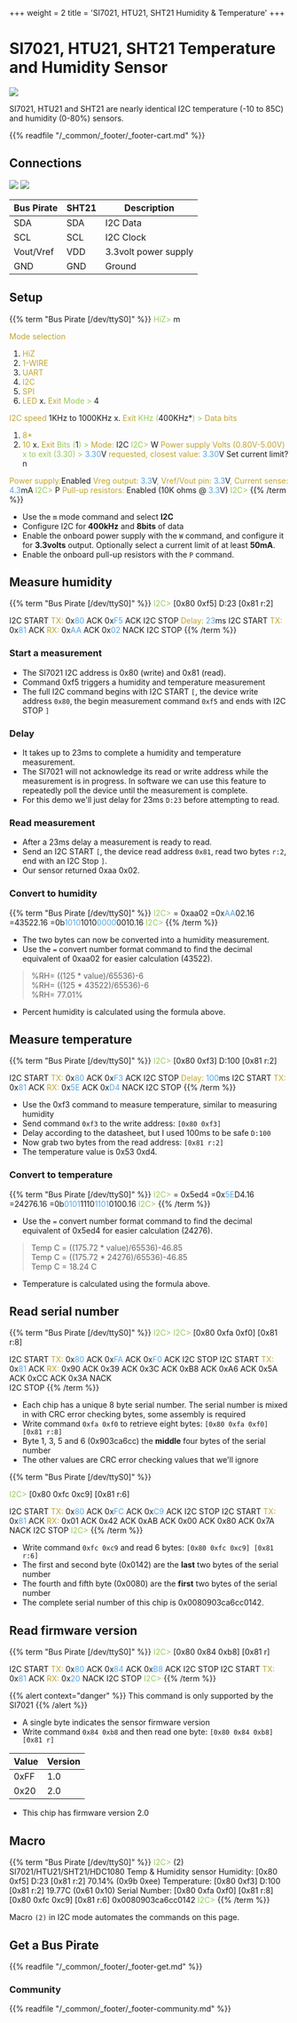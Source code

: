 +++
weight = 2
title = 'SI7021, HTU21, SHT21 Humidity & Temperature'
+++


# SI7021, HTU21, SHT21 Temperature and Humidity Sensor

![](./img/si7021.jpg)

SI7021, HTU21 and SHT21 are nearly identical I2C temperature (-10 to 85C) and humidity (0-80%) sensors.



{{% readfile "/_common/_footer/_footer-cart.md" %}}

## Connections

![](./img/si7021-sch.png) ![](./img/si7021-pin.png)

|Bus Pirate|SHT21|Description|
|-|-|-|
|SDA|SDA|I2C Data|
|SCL|SCL|I2C Clock|
|Vout/Vref|VDD|3.3volt power supply|
|GND|GND|Ground|

## Setup

{{% term "Bus Pirate [/dev/ttyS0]" %}}
<span style="color:#96cb59">HiZ></span> m

<span style="color:#bfa530">Mode selection</span>
 1. <span style="color:#bfa530">HiZ</span>
 2. <span style="color:#bfa530">1-WIRE</span>
 3. <span style="color:#bfa530">UART</span>
 4. <span style="color:#bfa530">I2C</span>
 5. <span style="color:#bfa530">SPI</span>
 6. <span style="color:#bfa530">LED</span>
 x. <span style="color:#bfa530">Exit</span>
<span style="color:#96cb59">Mode ></span> 4

<span style="color:#bfa530">I2C speed</span>
 1KHz to 1000KHz
 x. <span style="color:#bfa530">Exit</span>
<span style="color:#96cb59">KHz (</span>400KHz*<span style="color:#96cb59">) ></span> 
<span style="color:#bfa530">Data bits</span>
 1. <span style="color:#bfa530">8*</span>
 2. <span style="color:#bfa530">10</span>
 x. <span style="color:#bfa530">Exit</span>
<span style="color:#96cb59">Bits (</span>1<span style="color:#96cb59">) ></span> 
<span style="color:#bfa530">Mode:</span> I2C
<span style="color:#96cb59">I2C></span> W
<span style="color:#bfa530">Power supply
Volts (0.80V-5.00V)</span>
<span style="color:#96cb59">x to exit (3.30) ></span> 
<span style="color:#53a6e6">3.30</span>V<span style="color:#bfa530"> requested, closest value: <span style="color:#53a6e6">3.30</span></span>V
Set current limit?
n

<span style="color:#bfa530">Power supply:</span>Enabled
<span style="color:#bfa530">
Vreg output: <span style="color:#53a6e6">3.3</span></span>V<span style="color:#bfa530">, Vref/Vout pin: <span style="color:#53a6e6">3.3</span></span>V<span style="color:#bfa530">, Current sense: <span style="color:#53a6e6">4.3</span></span>mA<span style="color:#bfa530">
</span>
<span style="color:#96cb59">I2C></span> P
<span style="color:#bfa530">Pull-up resistors:</span> Enabled (10K ohms @ <span style="color:#53a6e6">3.3</span>V)
<span style="color:#96cb59">I2C></span> 
{{% /term %}}

- Use the ```m``` mode command and select **I2C**
- Configure I2C for **400kHz** and **8bits** of data
- Enable the onboard power supply with the ```W``` command, and configure it for **3.3volts** output. Optionally select a current limit of at least **50mA**.
- Enable the onboard pull-up resistors with the ```P``` command.

## Measure humidity

{{% term "Bus Pirate [/dev/ttyS0]" %}}
<span style="color:#96cb59">I2C></span> [0x80 0xf5] D:23 [0x81 r:2]

I2C START
<span style="color:#bfa530">TX:</span> 0x<span style="color:#53a6e6">80</span> ACK 0x<span style="color:#53a6e6">F5</span> ACK 
I2C STOP
<span style="color:#bfa530">Delay:</span> <span style="color:#53a6e6">23</span>ms
I2C START
<span style="color:#bfa530">TX:</span> 0x<span style="color:#53a6e6">81</span> ACK 
<span style="color:#bfa530">RX:</span> 0x<span style="color:#53a6e6">AA</span> ACK 0x<span style="color:#53a6e6">02</span> NACK 
I2C STOP
{{% /term %}}

### Start a measurement

- The SI7021 I2C address is 0x80 (write) and 0x81 (read).
- Command 0xf5 triggers a humidity and temperature measurement
- The full I2C command begins with I2C START ```[```, the device write address ```0x80```, the begin measurement command ```0xf5``` and ends with I2C STOP ```]``` 

### Delay

- It takes up to 23ms to complete a humidity and temperature measurement. 
- The SI7021 will not acknowledge its read or write address while the measurement is in progress. In software we can use this feature to repeatedly poll the device until the measurement is complete.
- For this demo we'll just delay for 23ms ```D:23``` before attempting to read.

### Read measurement

- After a 23ms delay a measurement is ready to read. 
- Send an I2C START ```[```, the device read address ```0x81```, read two bytes ```r:2```, end with an I2C Stop ```]```.
- Our sensor returned 0xaa 0x02.

### Convert to humidity

{{% term "Bus Pirate [/dev/ttyS0]" %}}
<span style="color:#96cb59">I2C></span> = 0xaa02
 =0x<span style="color:#53a6e6">AA</span>02.16 =43522.16 =0b<span style="color:#53a6e6">1010</span>1010<span style="color:#53a6e6">0000</span>0010.16
<span style="color:#96cb59">I2C></span> 
{{% /term %}}

- The two bytes can now be converted into a humidity measurement. 
- Use the ```=``` convert number format command to find the decimal equivalent of 0xaa02 for easier calculation (43522).

> %RH= ((125 \* value)/65536)-6  
 %RH= ((125 \* 43522)/65536)-6  
 %RH= 77.01%

- Percent humidity is calculated using the formula above.

## Measure temperature

{{% term "Bus Pirate [/dev/ttyS0]" %}}
<span style="color:#96cb59">I2C></span> [0x80 0xf3] D:100 [0x81 r:2]

I2C START
<span style="color:#bfa530">TX:</span> 0x<span style="color:#53a6e6">80</span> ACK 0x<span style="color:#53a6e6">F3</span> ACK 
I2C STOP
<span style="color:#bfa530">Delay:</span> <span style="color:#53a6e6">100</span>ms
I2C START
<span style="color:#bfa530">TX:</span> 0x<span style="color:#53a6e6">81</span> ACK 
<span style="color:#bfa530">RX:</span> 0x<span style="color:#53a6e6">5E</span> ACK 0x<span style="color:#53a6e6">D4</span> NACK 
I2C STOP
{{% /term %}}

- Use the 0xf3 command to measure temperature, similar to measuring humidity
- Send command ```0xf3``` to the write address: ```[0x80 0xf3]```
- Delay according to the datasheet, but I used 100ms to be safe ```D:100``` 
- Now grab two bytes from the read address: ```[0x81 r:2]```
- The temperature value is 0x53 0xd4.

### Convert to temperature

{{% term "Bus Pirate [/dev/ttyS0]" %}}
<span style="color:#96cb59">I2C></span> = 0x5ed4
 =0x<span style="color:#53a6e6">5E</span>D4.16 =24276.16 =0b<span style="color:#53a6e6">0101</span>1110<span style="color:#53a6e6">1101</span>0100.16
<span style="color:#96cb59">I2C></span> 
{{% /term %}}

- Use the ```=``` convert number format command to find the decimal equivalent of 0x5ed4 for easier calculation (24276).

> Temp C = ((175.72 \* value)/65536)-46.85  
Temp C = ((175.72 \* 24276)/65536)-46.85  
Temp C = 18.24 C

- Temperature is calculated using the formula above.

## Read serial number

{{% term "Bus Pirate [/dev/ttyS0]" %}}
<span style="color:#96cb59">I2C></span> 
<span style="color:#96cb59">I2C></span> [0x80 0xfa 0xf0] [0x81 r:8]

I2C START
<span style="color:#bfa530">TX:</span> 0x<span style="color:#53a6e6">80</span> ACK 0x<span style="color:#53a6e6">FA</span> ACK 0x<span style="color:#53a6e6">F0</span> ACK 
I2C STOP
I2C START
<span style="color:#bfa530">TX:</span> 0x<span style="color:#53a6e6">81</span> ACK 
<span style="color:#bfa530">RX:</span> 0x90 ACK 0x39 ACK 0x3C ACK 0xB8 ACK 0xA6 ACK 0x5A ACK 0xCC ACK 0x3A NACK  
I2C STOP
{{% /term %}}

- Each chip has a unique 8 byte serial number. The serial number is mixed in with CRC error checking bytes, some assembly is required
- Write command ```0xfa 0xf0``` to retrieve eight bytes: ```[0x80 0xfa 0xf0] [0x81 r:8]```
- Byte 1, 3, 5 and 6 (0x903ca6cc) the **middle** four bytes of the serial number
- The other values are CRC error checking values that we'll ignore

{{% term "Bus Pirate [/dev/ttyS0]" %}}

<span style="color:#96cb59">I2C></span> [0x80 0xfc 0xc9] [0x81 r:6]

I2C START
<span style="color:#bfa530">TX:</span> 0x<span style="color:#53a6e6">80</span> ACK 0x<span style="color:#53a6e6">FC</span> ACK 0x<span style="color:#53a6e6">C9</span> ACK 
I2C STOP
I2C START
<span style="color:#bfa530">TX:</span> 0x<span style="color:#53a6e6">81</span> ACK 
<span style="color:#bfa530">RX:</span> 0x01 ACK 0x42 ACK 0xAB ACK 0x00 ACK 0x80 ACK 0x7A NACK 
I2C STOP
<span style="color:#96cb59">I2C></span>
{{% /term %}}

- Write command ```0xfc 0xc9``` and read 6 bytes: ```[0x80 0xfc 0xc9] [0x81 r:6]```
- The first and second byte (0x0142) are the **last** two bytes of the serial number
- The fourth and fifth byte (0x0080) are the **first** two bytes of the serial number
- The complete serial number of this chip is 0x0080903ca6cc0142.

## Read firmware version

{{% term "Bus Pirate [/dev/ttyS0]" %}}
<span style="color:#96cb59">I2C></span> [0x80 0x84 0xb8] [0x81 r]

I2C START
<span style="color:#bfa530">TX:</span> 0x<span style="color:#53a6e6">80</span> ACK 0x<span style="color:#53a6e6">84</span> ACK 0x<span style="color:#53a6e6">B8</span> ACK 
I2C STOP
I2C START
<span style="color:#bfa530">TX:</span> 0x<span style="color:#53a6e6">81</span> ACK 
<span style="color:#bfa530">RX:</span> 0x<span style="color:#53a6e6">20</span> NACK 
I2C STOP
<span style="color:#96cb59">I2C></span>
{{% /term %}}

{{% alert context="danger" %}}
This command is only supported by the SI7021
{{% /alert %}}


- A single byte indicates the sensor firmware version
- Write command ```0x84 0xb8``` and then read one byte: ```[0x80 0x84 0xb8] [0x81 r]```

|Value|Version|
|-|-|
|0xFF|1.0|
|0x20|2.0|

- This chip has firmware version 2.0

## Macro

{{% term "Bus Pirate [/dev/ttyS0]" %}}
<span style="color:#96cb59">I2C></span> (2)
SI7021/HTU21/SHT21/HDC1080 Temp & Humidity sensor
Humidity:
 [0x80 0xf5] D:23 [0x81 r:2]
 70.14% (0x9b 0xee)
Temperature:
 [0x80 0xf3] D:100 [0x81 r:2]
 19.77C (0x61 0x10)
Serial Number:
 [0x80 0xfa 0xf0] [0x81 r:8] [0x80 0xfc 0xc9] [0x81 r:6]
0x0080903ca6cc0142
<span style="color:#96cb59">I2C></span> 
{{% /term %}}

Macro ```(2)``` in I2C mode automates the commands on this page. 

## Get a Bus Pirate


{{% readfile "/_common/_footer/_footer-get.md" %}}

### Community


{{% readfile "/_common/_footer/_footer-community.md" %}}